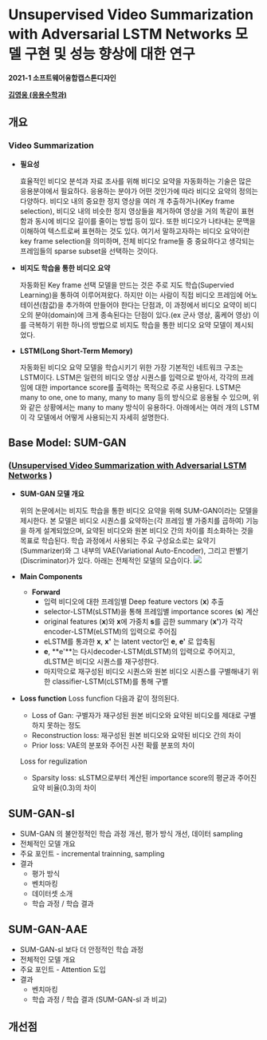 # Unsupervised Video Summarization with Adversarial LSTM Networks 모델 구현 및 성능 향상에 대한 연구

**2021-1 소프트웨어융합캡스톤디자인** 

**[김영웅 (응용수학과)](https://khero97.tistory.com/)**

## 개요

### **Video Summarization**

- **필요성**

  효율적인 비디오 분석과 자료 조사를 위해 비디오 요약을 자동화하는 기술은 많은 응용분야에서 필요하다. 응용하는 분야가 어떤 것인가에 따라 비디오 요약의 정의는 다양하다. 비디오 내의 중요한 정지 영상을 여러 개 추출하거나(Key frame selection), 비디오 내의 비슷한 정지 영상들을 제거하여 영상을 거의 똑같이 표현함과 동시에 비디오 길이를 줄이는 방법 등이 있다. 또한 비디오가 나타내는 문맥을 이해하여 텍스트로써 표현하는 것도 있다.
  여기서 말하고자하는 비디오 요약이란 key frame selection을 의미하며, 전체 비디오 frame들 중 중요하다고 생각되는 프레임들의 sparse subset을 선택하는 것이다.

- **비지도 학습을 통한 비디오 요약**

  자동화된 Key frame 선택 모델을 만드는 것은 주로 지도 학습(Supervied Learning)을 통하여 이루어져왔다. 하지만 이는 사람이 직접 비디오 프레임에 어노테이션(참값)을 추가하여 만들어야 한다는 단점과, 이 과정에서 비디오 요약이 비디오의 분야(domain)에 크게 종속된다는 단점이 있다.(ex 군사 영상, 홈케어 영상) 이를 극복하기 위한 하나의 방법으로 비지도 학습을 통한 비디오 요약 모델이 제시되었다. 

- **LSTM(Long Short-Term Memory)**

  자동화된 비디오 요약 모델을 학습시키기 위한 가장 기본적인 네트워크 구조는 LSTM이다. LSTM은 일련의 비디오 영상 시퀀스를 입력으로 받아서, 각각의 프레임에 대한 importance score를 출력하는 목적으로 주로 사용된다.
  LSTM은 many to one, one to many, many to many 등의 방식으로 응용될 수 있으며, 위와 같은 상황에서는 many to many 방식이 유용하다.
  아래에서는 여러 개의 LSTM이 각 모델에서 어떻게 사용되는지 자세히 설명한다.


## Base Model: SUM-GAN

### ([Unsupervised Video Summarization with Adversarial LSTM Networks](https://openaccess.thecvf.com/content_cvpr_2017/papers/Mahasseni_Unsupervised_Video_Summarization_CVPR_2017_paper.pdf/) )

- **SUM-GAN 모델 개요**

  위의 논문에서는 비지도 학습을 통한 비디오 요약을 위해 SUM-GAN이라는 모델을 제시한다. 본 모델은 비디오 시퀀스를 요약하는(각 프레임 별 가중치를 곱하여) 기능을 하게 설계되었으며, 요약된 비디오와 원본 비디오 간의 차이를 최소화하는 것을 목표로 학습된다.
  학습 과정에서 사용되는 주요 구성요소로는 요약기(Summarizer)와 그 내부의 VAE(Variational Auto-Encoder), 그리고 판별기(Discriminator)가 있다.
  아래는 전체적인 모델의 모습이다.
  ![](https://user-images.githubusercontent.com/62598121/120631026-5e410e80-c4a2-11eb-9242-bf11b7b9d779.PNG)

- **Main Components**

  - **Forward**
    - 입력 비디오에 대한 프레임별 Deep feature vectors (**x**) 추출
    - selector-LSTM(sLSTM)을 통해 프레임별 importance scores (**s**) 계산
    - original features (**x**)와 **x**에 가중치 **s**를 곱한 summary (**x'**)가 각각 encoder-LSTM(eLSTM)의 입력으로 주어짐
    - eLSTM를 통과한 **x**, **x'** 는 latent vector인 **e**, **e'** 로 압축됨
    - **e**, **e'**는 다시decoder-LSTM(dLSTM)의 입력으로 주어지고,  dLSTM은 비디오 시퀀스를 재구성한다.
    - 마지막으로 재구성된 비디오 시퀀스와 원본 비디오 시퀀스를 구별해내기 위한 classifier-LSTM(cLSTM)를 통해 구별

  

- **Loss function** 
  Loss funcfion 다음과 같이 정의된다.

  - Loss of Gan: 구별자가 재구성된 원본 비디오와 요약된 비디오를 제대로 구별하지 못하는 정도
  - Reconstruction loss: 재구성된 원본 비디오와 요약된 비디오 간의 차이
  - Prior loss: VAE의 분포와 주어진 사전 확률 분포의 차이

  Loss for regulization

  - Sparsity loss: sLSTM으로부터 계산된 importance score의 평균과 주어진 요약 비율(0.3)의 차이

  





## SUM-GAN-sl

- SUM-GAN 의 불안정적인 학습 과정 개선, 평가 방식 개선, 데이터 sampling
- 전체적인 모델 개요
- 주요 포인트 - incremental trainning, sampling
- 결과
  - 평가 방식
  - 벤치마킹
  - 데이터셋 소개
  - 학습 과정 / 학습 결과



## SUM-GAN-AAE

- SUM-GAN-sl 보다 더 안정적인 학습 과정
- 전체적인 모델 개요
- 주요 포인트 - Attention 도입
- 결과
  - 벤치마킹
  - 학습 과정 / 학습 결과 (SUM-GAN-sl 과 비교)



## 개선점

